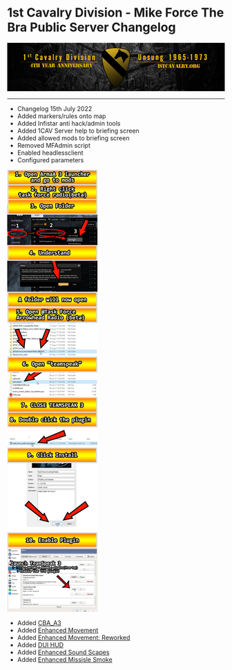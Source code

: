 # 1st Cavalry Division - Mike Force The Bra Public Server Changelog

[![1Cav-Anniversary-logo](/assets/alt_1stCAV.png)](https://1stcavalry.org)

***
+ Changelog 15th July 2022
+ Added markers/rules onto map
+ Added Infistar anti hack/admin tools
+ Added 1CAV Server help to briefing screen
+ Added allowed mods to briefing screen
+ Removed MFAdmin script
+ Enabled headlessclient 
+ Configured parameters


![TFAR TS Install Infographic](/assets/tfar-ts-install.jpg)

+ Added [CBA_A3](https://steamcommunity.com/workshop/filedetails/?id=450814997)
+ Added [Enhanced Movement](https://steamcommunity.com/workshop/filedetails/?id=333310405)
+ Added [Enhanced Movement: Reworked](https://steamcommunity.com/sharedfiles/filedetails/?id=2034363662)
+ Added [DUI HUD](https://steamcommunity.com/workshop/filedetails/?id=1638341685)
+ Added [Enhanced Sound Scapes](https://steamcommunity.com/sharedfiles/filedetails/?id=825179978)
+ Added [Enhanced Missisle Smoke](https://steamcommunity.com/sharedfiles/filedetails/?id=1484261993)
